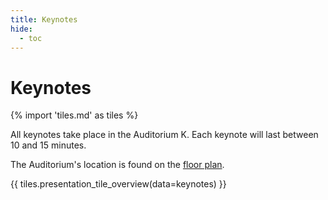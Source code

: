```yaml
---
title: Keynotes
hide:
  - toc
---
```


# Keynotes

{% import 'tiles.md' as tiles %}

All keynotes take place in the Auditorium K. Each keynote will last between 10
and 15 minutes.

The Auditorium's location is found on the [floor plan](../venue#floor-plan).

{{ tiles.presentation_tile_overview(data=keynotes) }}
